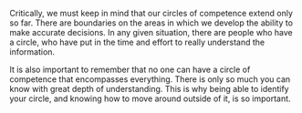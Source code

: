 Critically, we must keep in mind that our circles of competence extend only so far. There are boundaries on the areas in which we develop the ability to make accurate decisions. In any given situation, there are people who have a circle, who have put in the time and effort to really understand the information.
 
It is also important to remember that no one can have a circle of competence that encompasses everything. There is only so much you can know with great depth of understanding. This is why being able to identify your circle, and knowing how to move around outside of it, is so important.
